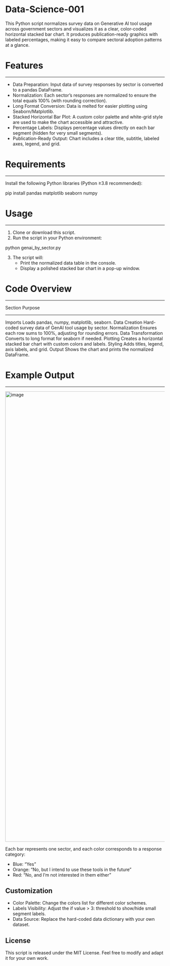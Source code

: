 # Data-Science-001
This Python script normalizes survey data on Generative AI tool usage across government sectors and visualizes it as a clear, color-coded horizontal stacked bar chart. It produces publication-ready graphics with labeled percentages, making it easy to compare sectoral adoption patterns at a glance.

# Features
--------
- Data Preparation: Input data of survey responses by sector is converted to a pandas DataFrame.
- Normalization: Each sector’s responses are normalized to ensure the total equals 100% (with rounding correction).
- Long Format Conversion: Data is melted for easier plotting using Seaborn/Matplotlib.
- Stacked Horizontal Bar Plot: A custom color palette and white-grid style are used to make the chart accessible and attractive.
- Percentage Labels: Displays percentage values directly on each bar segment (hidden for very small segments).
- Publication-Ready Output: Chart includes a clear title, subtitle, labeled axes, legend, and grid.

# Requirements
------------
Install the following Python libraries (Python ≥3.8 recommended):

pip install pandas matplotlib seaborn numpy

# Usage
-----
1. Clone or download this script.
2. Run the script in your Python environment:

python genai_by_sector.py

3. The script will:
   - Print the normalized data table in the console.
   - Display a polished stacked bar chart in a pop-up window.

# Code Overview
-------------
Section          Purpose
-------          -------
Imports          Loads pandas, numpy, matplotlib, seaborn.
Data Creation    Hard-coded survey data of GenAI tool usage by sector.
Normalization    Ensures each row sums to 100%, adjusting for rounding errors.
Data Transformation Converts to long format for seaborn if needed.
Plotting         Creates a horizontal stacked bar chart with custom colors and labels.
Styling          Adds titles, legend, axis labels, and grid.
Output           Shows the chart and prints the normalized DataFrame.

# Example Output
--------------
<img width="1973" height="1418" alt="image" src="https://github.com/user-attachments/assets/389641f4-46f9-4478-8470-e0984371fb0b" />


Each bar represents one sector, and each color corresponds to a response category:
- Blue: “Yes”
- Orange: “No, but I intend to use these tools in the future”
- Red: “No, and I’m not interested in them either”

Customization
-------------
- Color Palette: Change the colors list for different color schemes.
- Labels Visibility: Adjust the if value > 3: threshold to show/hide small segment labels.
- Data Source: Replace the hard-coded data dictionary with your own dataset.

License
-------
This script is released under the MIT License.
Feel free to modify and adapt it for your own work.
